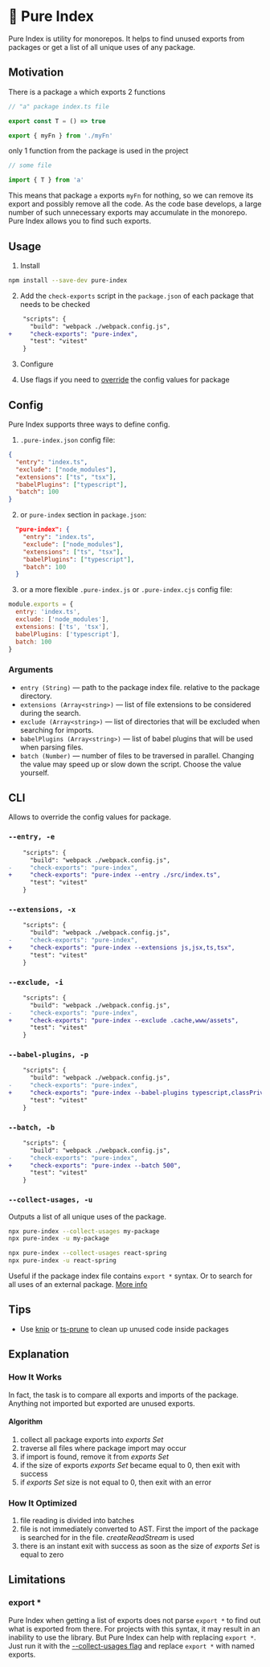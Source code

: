 # 🌿 Pure Index

Pure Index is utility for monorepos. It helps to find unused exports from packages or get a list of all unique uses of any package.

## Motivation

There is a package `a` which exports 2 functions

```ts
// "a" package index.ts file

export const T = () => true

export { myFn } from './myFn'
```

only 1 function from the package is used in the project

```ts
// some file

import { T } from 'a'
```

This means that package `a` exports `myFn` for nothing, so we can remove its export and possibly remove all the code.
As the code base develops, a large number of such unnecessary exports may accumulate in the monorepo. Pure Index allows you to find such exports.

## Usage

1. Install

```sh
npm install --save-dev pure-index
```

2. Add the `check-exports` script in the `package.json` of each package that needs to be checked

```diff
    "scripts": {
      "build": "webpack ./webpack.config.js",
+     "check-exports": "pure-index",
      "test": "vitest"
    }
```

3. Configure

4. Use flags if you need to [override](#cli) the config values for package

## Config

Pure Index supports three ways to define config.

1. `.pure-index.json` config file:

```json
{
  "entry": "index.ts",
  "exclude": ["node_modules"],
  "extensions": ["ts", "tsx"],
  "babelPlugins": ["typescript"],
  "batch": 100
}
```

2. or `pure-index` section in `package.json`:

```json
  "pure-index": {
    "entry": "index.ts",
    "exclude": ["node_modules"],
    "extensions": ["ts", "tsx"],
    "babelPlugins": ["typescript"],
    "batch": 100
  }
```

3. or a more flexible `.pure-index.js` or `.pure-index.cjs` config file:

```js
module.exports = {
  entry: 'index.ts',
  exclude: ['node_modules'],
  extensions: ['ts', 'tsx'],
  babelPlugins: ['typescript'],
  batch: 100
}
```

### Arguments

- `entry (String)` — path to the package index file. relative to the package directory.
- `extensions (Array<string>)` — list of file extensions to be considered during the search.
- `exclude (Array<string>)` — list of directories that will be excluded when searching for imports.
- `babelPlugins (Array<string>)` — list of babel plugins that will be used when parsing files.
- `batch (Number)` — number of files to be traversed in parallel. Changing the value may speed up or slow down the script. Choose the value yourself.

## CLI

Allows to override the config values for package.

### `--entry, -e`

```diff
    "scripts": {
      "build": "webpack ./webpack.config.js",
-     "check-exports": "pure-index",
+     "check-exports": "pure-index --entry ./src/index.ts",
      "test": "vitest"
    }
```

### `--extensions, -x`

```diff
    "scripts": {
      "build": "webpack ./webpack.config.js",
-     "check-exports": "pure-index",
+     "check-exports": "pure-index --extensions js,jsx,ts,tsx",
      "test": "vitest"
    }
```

### `--exclude, -i`

```diff
    "scripts": {
      "build": "webpack ./webpack.config.js",
-     "check-exports": "pure-index",
+     "check-exports": "pure-index --exclude .cache,www/assets",
      "test": "vitest"
    }
```

### `--babel-plugins, -p`

```diff
    "scripts": {
      "build": "webpack ./webpack.config.js",
-     "check-exports": "pure-index",
+     "check-exports": "pure-index --babel-plugins typescript,classPrivateProperties",
      "test": "vitest"
    }
```

### `--batch, -b`

```diff
    "scripts": {
      "build": "webpack ./webpack.config.js",
-     "check-exports": "pure-index",
+     "check-exports": "pure-index --batch 500",
      "test": "vitest"
    }
```

### `--collect-usages, -u`

Outputs a list of all unique uses of the package.

```sh
npx pure-index --collect-usages my-package
npx pure-index -u my-package

npx pure-index --collect-usages react-spring
npx pure-index -u react-spring
```

Useful if the package index file contains `export *` syntax. Or to search for all uses of an external package. [More info](#export-)

## Tips

- Use [knip](https://github.com/webpro/knip) or [ts-prune](https://github.com/nadeesha/ts-prune) to clean up unused code inside packages

## Explanation

### How It Works

In fact, the task is to compare all exports and imports of the package. Anything not imported but exported are unused exports.

#### Algorithm

1. collect all package exports into _exports Set_
2. traverse all files where package import may occur
3. if import is found, remove it from _exports Set_
4. if the size of exports _exports Set_ became equal to 0, then exit with success
5. if _exports Set_ size is not equal to 0, then exit with an error

### How It Optimized

1. file reading is divided into batches
2. file is not immediately converted to AST. First the import of the package is searched for in the file. _createReadStream_ is used
3. there is an instant exit with success as soon as the size of _exports Set_ is equal to zero

## Limitations

### export \*

Pure Index when getting a list of exports does not parse `export *` to find out what is exported from there. For projects with this syntax, it may result in an inability to use the library. But Pure Index can help with replacing `export *`. Just run it with the [--collect-usages flag](#--collect-usages--u) and replace `export *` with named exports.
